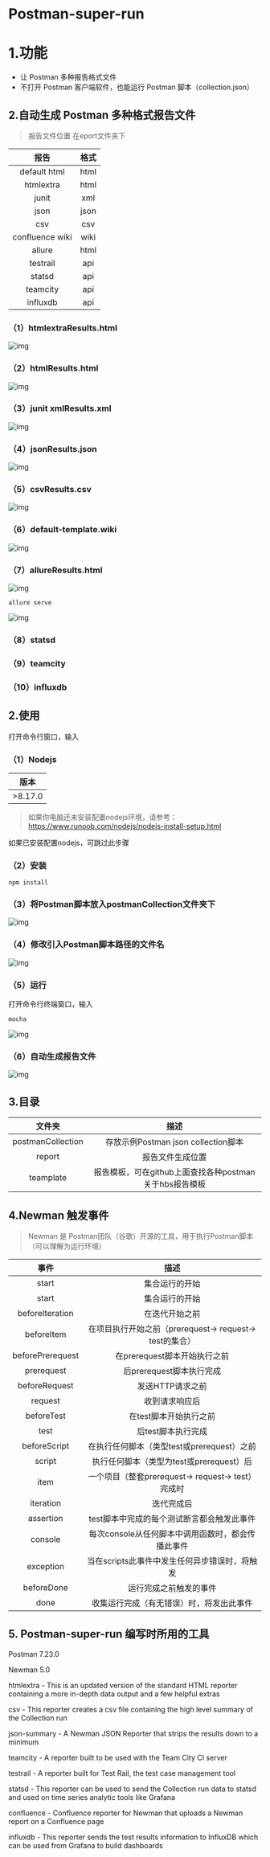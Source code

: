 # Postman-super-run

# 1.功能

* 让 Postman 多种报告格式文件
* 不打开 Postman 客户端软件，也能运行 Postman 脚本（collection.json）

## 2.自动生成 Postman 多种格式报告文件

>报告文件位置 在eport文件夹下

报告 | 格式 | 
:-: | :-: | 
default html | html | 
htmlextra | html | 
junit  | xml | 
json| json | 
csv | csv | 
confluence wiki | wiki | 
allure | html | 
testrail | api | 
statsd | api | 
teamcity | api | 
influxdb   | api | 

### （1）htmlextraResults.html
![img](static/image/htmlextra.jpg)
### （2）htmlResults.html
![img](static/image/newman-html.jpg)
### （3）junit xmlResults.xml
![img](static/image/junit-xml.jpg)
### （4）jsonResults.json
![img](static/image/newman-json.jpg)
### （5）csvResults.csv
![img](static/image/csvResults.jpg)
### （6）default-template.wiki
![img](static/image/wiki.jpg)
### （7）allureResults.html
![img](static/image/alluer-html.jpg)
```
allure serve
```
![img](static/image/alluer-html2.jpg)

### （8）statsd
### （9）teamcity
### （10）influxdb

## 2.使用

打开命令行窗口，输入

### （1）Nodejs

  | 版本 |
 |------------- |
| >8.17.0 |

>如果你电脑还未安装配置nodejs环境，请参考：https://www.runoob.com/nodejs/nodejs-install-setup.html

如果已安装配置nodejs，可跳过此步骤

### （2）安装
```shell
npm install
```

### （3）将Postman脚本放入postmanCollection文件夹下
![img](static/image/script_path.jpg)

### （4）修改引入Postman脚本路径的文件名
![img](static/image/path.jpg)

### （5）运行

打开命令行终端窗口，输入
```shell
mocha 
```
![img](static/image/mocha.jpg)

### （6）自动生成报告文件
![img](static/image/report.jpg)

## 3.目录
文件夹 | 描述 | 
:-: | :-: | 
postmanCollection | 存放示例Postman json collection脚本 | 
report | 报告文件生成位置 | 
teamplate | 报告模板，可在github上面查找各种postman关于hbs报告模板| 



## 4.Newman 触发事件

>Newman 是 Postman团队（谷歌）开源的工具，用于执行Postman脚本（可以理解为运行环境）

事件 | 描述 | 
:-: | :-: | 
start | 集合运行的开始 | 
start | 集合运行的开始| 
beforeIteration | 在迭代开始之前| 
beforeItem | 在项目执行开始之前（prerequest-> request-> test的集合）| 
beforePrerequest | 在prerequest脚本开始执行之前| 
prerequest | 后prerequest脚本执行完成| 
beforeRequest | 发送HTTP请求之前| 
request | 收到请求响应后| 
beforeTest | 在test脚本开始执行之前| 
test | 后test脚本执行完成| 
beforeScript	| 在执行任何脚本（类型test或prerequest）之前| 
script | 执行任何脚本（类型为test或prerequest）后| 
item | 一个项目（整套prerequest-> request-> test）完成时| 
iteration | 迭代完成后| 
assertion | test脚本中完成的每个测试断言都会触发此事件| 
console | 每次console从任何脚本中调用函数时，都会传播此事件| 
exception | 当在scripts此事件中发生任何异步错误时，将触发| 
beforeDone | 运行完成之前触发的事件| 
done | 收集运行完成（有无错误）时，将发出此事件| 


## 5. Postman-super-run 编写时所用的工具

Postman 7.23.0

Newman  5.0 

htmlextra - This is an updated version of the standard HTML reporter containing a more in-depth data output and a few helpful extras

csv - This reporter creates a csv file containing the high level summary of the Collection run

json-summary - A Newman JSON Reporter that strips the results down to a minimum

teamcity - A reporter built to be used with the Team City CI server

testrail - A reporter built for Test Rail, the test case management tool

statsd - This reporter can be used to send the Collection run data to statsd and used on time series analytic tools like Grafana

confluence - Confluence reporter for Newman that uploads a Newman report on a Confluence page

influxdb - This reporter sends the test results information to InfluxDB which can be used from Grafana to build dashboards
